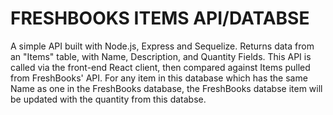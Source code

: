# FRESHBOOKS ITEMS API/DATABSE

A simple API built with Node.js, Express and Sequelize.  Returns data from an "Items" table, with Name, Description, and Quantity Fields.
This API is called via the front-end React client, then compared against Items pulled from FreshBooks' API.  For any item in this database which has the same
Name as one in the FreshBooks database, the FreshBooks databse item will be updated with the quantity from this databse.
 
